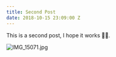 ```yaml
---
title: Second Post
date: 2018-10-15 23:09:00 Z
---
```


This is a second post, I hope it works 🤞🏼.

![IMG_15071.jpg](/uploads/IMG_15071.jpg)